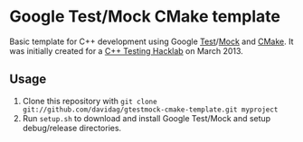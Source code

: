 # Google Test/Mock CMake template

Basic template for C++ development using Google [Test](http://code.google.com/p/googletest/)/[Mock](http://code.google.com/p/googlemock/) and [CMake](http://www.cmake.org/). It was initially created for a [C++ Testing Hacklab](https://speakerdeck.com/davidag/how-i-do-c-plus-plus-testing) on March 2013.

## Usage
1. Clone this repository with `git clone git://github.com/davidag/gtestmock-cmake-template.git myproject`
2. Run `setup.sh` to download and install Google Test/Mock and setup debug/release directories. 

